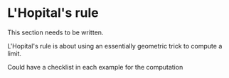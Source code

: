 # L'Hopital's rule

This section needs to be written.

L'Hopital's rule is about using an essentially geometric trick to
compute a limit. 

Could have a checklist in each example for the computation
